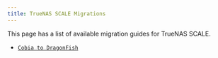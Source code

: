 ```yaml
---
title: TrueNAS SCALE Migrations
---
```


This page has a list of available migration guides for TrueNAS SCALE.

- [`Cobia to DragonFish`](/deprecated/scale/migrations/cobia-dragonfish)
